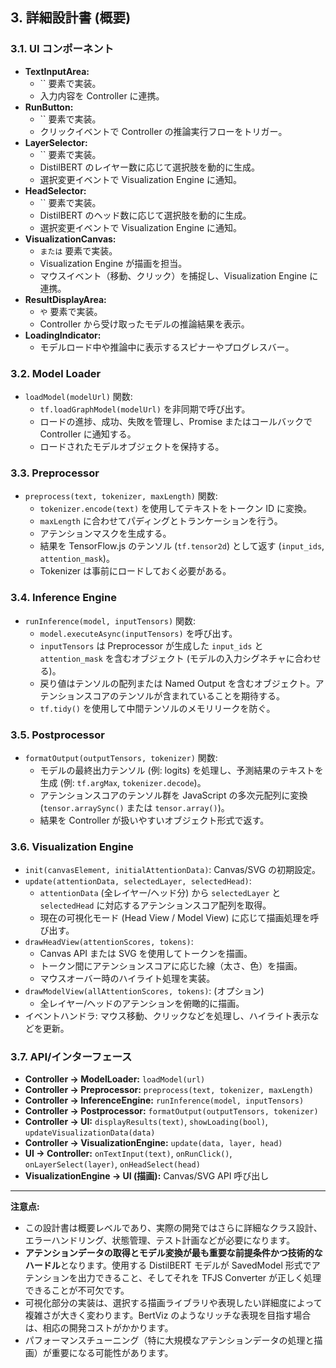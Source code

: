 ## 3. 詳細設計書 (概要)

### 3.1. UI コンポーネント

*   **TextInputArea:**
    *   `` 要素で実装。
    *   入力内容を Controller に連携。
*   **RunButton:**
    *   `` 要素で実装。
    *   クリックイベントで Controller の推論実行フローをトリガー。
*   **LayerSelector:**
    *   `` 要素で実装。
    *   DistilBERT のレイヤー数に応じて選択肢を動的に生成。
    *   選択変更イベントで Visualization Engine に通知。
*   **HeadSelector:**
    *   `` 要素で実装。
    *   DistilBERT のヘッド数に応じて選択肢を動的に生成。
    *   選択変更イベントで Visualization Engine に通知。
*   **VisualizationCanvas:**
    *   `` または `` 要素で実装。
    *   Visualization Engine が描画を担当。
    *   マウスイベント（移動、クリック）を捕捉し、Visualization Engine に連携。
*   **ResultDisplayArea:**
    *   `` や `` 要素で実装。
    *   Controller から受け取ったモデルの推論結果を表示。
*   **LoadingIndicator:**
    *   モデルロード中や推論中に表示するスピナーやプログレスバー。

### 3.2. Model Loader

*   `loadModel(modelUrl)` 関数:
    *   `tf.loadGraphModel(modelUrl)` を非同期で呼び出す。
    *   ロードの進捗、成功、失敗を管理し、Promise またはコールバックで Controller に通知する。
    *   ロードされたモデルオブジェクトを保持する。

### 3.3. Preprocessor

*   `preprocess(text, tokenizer, maxLength)` 関数:
    *   `tokenizer.encode(text)` を使用してテキストをトークン ID に変換。
    *   `maxLength` に合わせてパディングとトランケーションを行う。
    *   アテンションマスクを生成する。
    *   結果を TensorFlow.js のテンソル (`tf.tensor2d`) として返す (`input_ids`, `attention_mask`)。
    *   Tokenizer は事前にロードしておく必要がある。

### 3.4. Inference Engine

*   `runInference(model, inputTensors)` 関数:
    *   `model.executeAsync(inputTensors)` を呼び出す。
    *   `inputTensors` は Preprocessor が生成した `input_ids` と `attention_mask` を含むオブジェクト (モデルの入力シグネチャに合わせる)。
    *   戻り値はテンソルの配列または Named Output を含むオブジェクト。アテンションスコアのテンソルが含まれていることを期待する。
    *   `tf.tidy()` を使用して中間テンソルのメモリリークを防ぐ。

### 3.5. Postprocessor

*   `formatOutput(outputTensors, tokenizer)` 関数:
    *   モデルの最終出力テンソル (例: logits) を処理し、予測結果のテキストを生成 (例: `tf.argMax`, `tokenizer.decode`)。
    *   アテンションスコアのテンソル群を JavaScript の多次元配列に変換 (`tensor.arraySync()` または `tensor.array()`)。
    *   結果を Controller が扱いやすいオブジェクト形式で返す。

### 3.6. Visualization Engine

*   `init(canvasElement, initialAttentionData)`: Canvas/SVG の初期設定。
*   `update(attentionData, selectedLayer, selectedHead)`:
    *   `attentionData` (全レイヤー/ヘッド分) から `selectedLayer` と `selectedHead` に対応するアテンションスコア配列を取得。
    *   現在の可視化モード (Head View / Model View) に応じて描画処理を呼び出す。
*   `drawHeadView(attentionScores, tokens)`:
    *   Canvas API または SVG を使用してトークンを描画。
    *   トークン間にアテンションスコアに応じた線（太さ、色）を描画。
    *   マウスオーバー時のハイライト処理を実装。
*   `drawModelView(allAttentionScores, tokens)`: (オプション)
    *   全レイヤー/ヘッドのアテンションを俯瞰的に描画。
*   イベントハンドラ: マウス移動、クリックなどを処理し、ハイライト表示などを更新。

### 3.7. API/インターフェース

*   **Controller -> ModelLoader:** `loadModel(url)`
*   **Controller -> Preprocessor:** `preprocess(text, tokenizer, maxLength)`
*   **Controller -> InferenceEngine:** `runInference(model, inputTensors)`
*   **Controller -> Postprocessor:** `formatOutput(outputTensors, tokenizer)`
*   **Controller -> UI:** `displayResults(text)`, `showLoading(bool)`, `updateVisualizationData(data)`
*   **Controller -> VisualizationEngine:** `update(data, layer, head)`
*   **UI -> Controller:** `onTextInput(text)`, `onRunClick()`, `onLayerSelect(layer)`, `onHeadSelect(head)`
*   **VisualizationEngine -> UI (描画):** Canvas/SVG API 呼び出し

---

**注意点:**

*   この設計書は概要レベルであり、実際の開発ではさらに詳細なクラス設計、エラーハンドリング、状態管理、テスト計画などが必要になります。
*   **アテンションデータの取得とモデル変換が最も重要な前提条件かつ技術的なハードル**となります。使用する DistilBERT モデルが SavedModel 形式でアテンションを出力できること、そしてそれを TFJS Converter が正しく処理できることが不可欠です。
*   可視化部分の実装は、選択する描画ライブラリや表現したい詳細度によって複雑さが大きく変わります。BertViz のようなリッチな表現を目指す場合は、相応の開発コストがかかります。
*   パフォーマンスチューニング（特に大規模なアテンションデータの処理と描画）が重要になる可能性があります。



